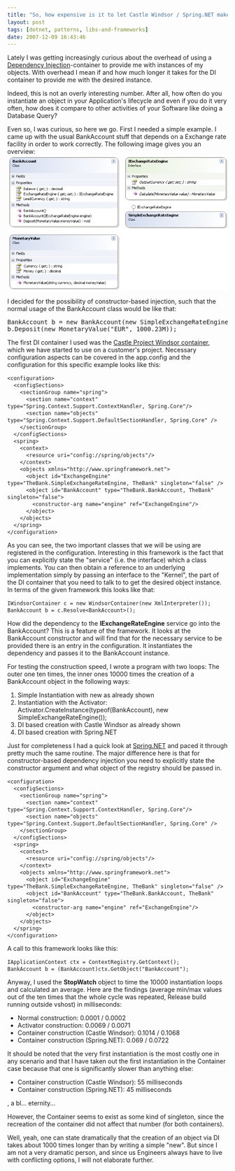```yaml
---
title: "So, how expensive is it to let Castle Windsor / Spring.NET make my object?"
layout: post
tags: [dotnet, patterns, libs-and-frameworks]
date: 2007-12-09 16:43:46
---
```


Lately I was getting increasingly curious about the overhead of using a [Dependency Injection](http://martinfowler.com/articles/injection.html)-container to provide me with instances of my objects. With overhead I mean if and how much longer it takes for the DI container to provide me with the desired instance. 

Indeed, this is not an overly interesting number. After all, how often do you instantiate an object in your Application's lifecycle and even if you do it very often, how does it compare to other activities of your Software like doing a Database Query?

Even so, I was curious, so here we go. First I needed a simple example. I came up with the usual BankAccount stuff that depends on a Exchange rate facility in order to work correctly. The following image gives you an overview: 
 ![System overview Bankaccount](/public/assets/scrshot_bank.png) 

I decided for the possibility of constructor-based injection, such that the normal usage of the BankAccount class would be like that:
 <pre class="sh_csharp">
BankAccount b = new BankAccount(new SimpleExchangeRateEngine());
b.Deposit(new MonetaryValue("EUR", 1000.23M));
</pre>
The first DI container I used was the [Castle Project Windsor container](http://www.castleproject.org/container/index.html), which we have started to use on a customer's project. Necessary configuration aspects can be covered in the app.config and the configuration for this specific example looks like this:

    <configuration>
      <configSections>
        <sectionGroup name="spring">
          <section name="context" type="Spring.Context.Support.ContextHandler, Spring.Core"/>
          <section name="objects" type="Spring.Context.Support.DefaultSectionHandler, Spring.Core" />
        </sectionGroup>
      </configSections>
      <spring>
        <context>
          <resource uri="config://spring/objects"/>
        </context>
        <objects xmlns="http://www.springframework.net">
          <object id="ExchangeEngine" type="TheBank.SimpleExchangeRateEngine, TheBank" singleton="false" />
          <object id="BankAccount" type="TheBank.BankAccount, TheBank" singleton="false">
            <constructor-arg name="engine" ref="ExchangeEngine"/>
          </object>
        </objects>
      </spring>
    </configuration>

As you can see, the two important classes that we will be using are registered in the configuration. 
Interesting in this framework is the fact that you can explicitly state the "service" (i.e. the interface) which a class implements. You can then obtain a reference to an underlying implementation simply by passing an interface to the "Kernel", the part of the DI container that you need to talk to to get the desired object instance. In terms of the given framework this looks like that:

    IWindsorContainer c = new WindsorContainer(new XmlInterpreter());
    BankAccount b = c.Resolve<BankAccount>();

How did the dependency to the **IExchangeRateEngine** service go into the BankAccount? This is a feature of the framework. It looks at the BankAccount constructor and will find that for the necessary service to be provided there is an entry in the configuration. It instantiates the dependency and passes it to the BankAccount instance.

For testing the construction speed, I wrote a program with two loops: The outer one ten times, the inner ones 10000 times the creation of a BankAccount object in the following ways:

1.  Simple Instantiation with new as already shown
2.  Instantiation with the Activator: Activator.CreateInstance(typeof(BankAccount), new SimpleExchangeRateEngine());
3.  DI based creation with Castle Windsor as already shown
4.  DI based creation with Spring.NET

Just for completeness I had a quick look at [Spring.NET](http://www.springframework.net/) and paced it through pretty much the same routine. The major difference here is that for constructor-based dependency injection you need to explicitly state the constructor argument and what object of the registry should be passed in.

    <configuration>
      <configSections>
        <sectionGroup name="spring">
          <section name="context" type="Spring.Context.Support.ContextHandler, Spring.Core"/>
          <section name="objects" type="Spring.Context.Support.DefaultSectionHandler, Spring.Core" />
        </sectionGroup>
      </configSections>
      <spring>
        <context>
          <resource uri="config://spring/objects"/>
        </context>
        <objects xmlns="http://www.springframework.net">
          <object id="ExchangeEngine" type="TheBank.SimpleExchangeRateEngine, TheBank" singleton="false" />
          <object id="BankAccount" type="TheBank.BankAccount, TheBank" singleton="false">
            <constructor-arg name="engine" ref="ExchangeEngine"/>
          </object>
        </objects>
      </spring>
    </configuration>

A call to this framework looks like this:

    IApplicationContext ctx = ContextRegistry.GetContext();
    BankAccount b = (BankAccount)ctx.GetObject("BankAccount");

Anyway, I used the **StopWatch** object to time the 10000 instantiation loops and calculated an average. Here are the findings (average min/max values out of the ten times that the whole cycle was repeated, Release build running outside vshost) in milliseconds:

*   Normal construction: 0.0001 / 0.0002
*   Activator construction: 0.0069 / 0.0071
*   Container construction (Castle Windsor): 0.1014 / 0.1068
*   Container construction (Spring.NET): 0.069 / 0.0722

It should be noted that the very first instantiation is the most costly one in any scenario and that I have taken out the first instantiation in the Container case because that one is significantly slower than anything else: 

*   Container construction (Castle Windsor): 55 milliseconds
*   Container construction (Spring.NET): 45 milliseconds

, a bl... eternity...

However, the Container seems to exist as some kind of singleton, since the recreation of the container did not affect that number (for both containers).

Well, yeah, one can state dramatically that the creation of an object via DI takes about 1000 times longer than by writing a simple "new". But since I am not a very dramatic person, and since us Engineers always have to live with conflicting options, I will not elaborate further.